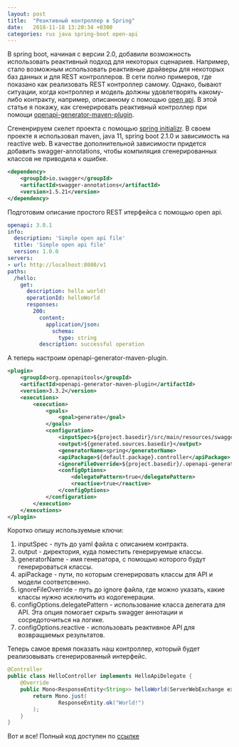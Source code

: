 ```yaml
---
layout: post
title:  "Реактивный контроллер в Spring"
date:   2018-11-18 13:20:34 +0300
categories: rus java spring-boot open-api
---
```

В spring boot, начиная с версии 2.0, добавили возможность использовать реактивный подход для некоторых сценариев. Например, стало возможным использовать реактивные драйверы для некоторых баз данных и для REST контроллеров. В сети полно примеров, где показано как реализовать REST контроллер самому. Однако, бывают ситуации, когда контроллер и модель должны удовлетворять какому-либо контракту, например, описанному с помощью [open api](https://github.com/OAI/OpenAPI-Specification). В этой статье я покажу, как сгенерировать реактивный контроллер при помощи [openapi-generator-maven-plugin](https://github.com/OpenAPITools/openapi-generator/tree/master/modules/openapi-generator-maven-plugin).

Сгененрируем скелет проекта с помощью [spring initializr](https://start.spring.io/). В своем проекте я использовал maven, java 11, spring boot 2.1.0 и зависимость на reactive web. В качестве дополнительной зависимости придется добавить swagger-annotations, чтобы компиляция сгенерированных классов не приводила к ошибке.
``` xml
<dependency>
    <groupId>io.swagger</groupId>
    <artifactId>swagger-annotations</artifactId>
    <version>1.5.21</version>
</dependency>
```

Подготовим описание простого REST итерфейса с помощью open api.
``` yaml
openapi: 3.0.1
info:
  description: 'Simple open api file'
  title: 'Simple open api file'
  version: 1.0.0
servers:
- url: http://localhost:8080/v1
paths:
  /hello:
    get:
      description: hello world!
      operationId: helloWorld
      responses:
        200:
          content:
            application/json:
              schema:
                type: string
          description: successful operation
``` 

А теперь настроим openapi-generator-maven-plugin.
``` xml
<plugin>
	<groupId>org.openapitools</groupId>
	<artifactId>openapi-generator-maven-plugin</artifactId>
	<version>3.3.2</version>
	<executions>
		<execution>
			<goals>
				<goal>generate</goal>
			</goals>
			<configuration>
				<inputSpec>${project.basedir}/src/main/resources/swagger/simple-open-api.yaml</inputSpec>
				<output>${generated.sources.basedir}</output>
				<generatorName>spring</generatorName>
				<apiPackage>${default.package}.controller</apiPackage>
				<ignoreFileOverride>${project.basedir}/.openapi-generator-ignore</ignoreFileOverride>
				<configOptions>
					<delegatePattern>true</delegatePattern>
					<reactive>true</reactive>
				</configOptions>
			</configuration>
		</execution>
	</executions>
</plugin>
```

Коротко опишу используемые ключи:
1. inputSpec - путь до yaml файла с описанием контракта.
2. output - директория, куда поместить генерируемые классы.
3. generatorName - имя генератора, с помощью которого будут генерироваться классы.
4. apiPackage - пути, по которым сгенерировать классы для API и модели соответсвенно.
5. ignoreFileOverride - путь до ignore файла, где можно указать, какие классы нужно исключить из кодогенерации.
6. configOptions.delegatePattern - использование класса делегата для API. Эта опция помогает скрыть swagger аннотации и сосредоточиться на логике.
7. configOptions.reactive - использовать реактивное API для возвращаемых результатов.

Теперь самое время показать наш контроллер, который будет реализовывать сгенерированный интерфейс.
``` java
@Controller
public class HelloController implements HelloApiDelegate {
	@Override
	public Mono<ResponseEntity<String>> helloWorld(ServerWebExchange exchange) {
		return Mono.just(
				ResponseEntity.ok("World!")
		);
	}
}
```

Вот и все! Полный код доступен по [ссылке](https://github.com/burnout171/spring-reactive-controller)

